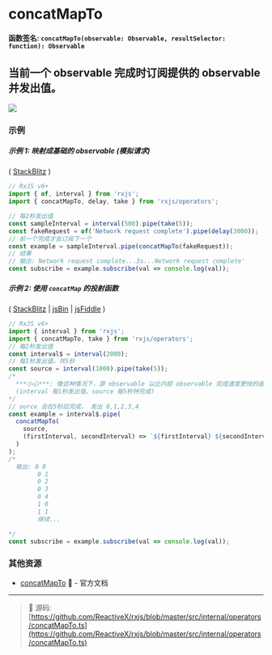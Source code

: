 # concatMapTo

#### 函数签名: `concatMapTo(observable: Observable, resultSelector: function): Observable`

## 当前一个 observable 完成时订阅提供的 observable 并发出值。

<div class="ua-ad"><a href="https://ultimateangular.com/?ref=76683_kee7y7vk"><img src="https://ultimateangular.com/assets/img/banners/ua-leader.svg"></a></div>

### 示例

##### 示例 1: 映射成基础的 observable (模拟请求)

( [StackBlitz](https://stackblitz.com/edit/typescript-fkkh6c?file=index.ts&devtoolsheight=50) )

```js
// RxJS v6+
import { of, interval } from 'rxjs';
import { concatMapTo, delay, take } from 'rxjs/operators';

// 每2秒发出值
const sampleInterval = interval(500).pipe(take(5));
const fakeRequest = of('Network request complete').pipe(delay(3000));
// 前一个完成才会订阅下一个
const example = sampleInterval.pipe(concatMapTo(fakeRequest));
// 结果
// 输出: Network request complete...3s...Network request complete'
const subscribe = example.subscribe(val => console.log(val));
```

##### 示例 2: 使用 `concatMap` 的投射函数

( [StackBlitz](https://stackblitz.com/edit/typescript-8kcfm1?file=index.ts&devtoolsheight=100) |
[jsBin](http://jsbin.com/fogefebisu/1/edit?js,console) |
[jsFiddle](https://jsfiddle.net/btroncone/s19wtscb/) )

```js
// RxJS v6+
import { interval } from 'rxjs';
import { concatMapTo, take } from 'rxjs/operators';
// 每2秒发出值
const interval$ = interval(2000);
// 每1秒发出值，共5秒
const source = interval(1000).pipe(take(5));
/*
  ***小心***: 像这种情况下，源 observable 以比内部 observable 完成速度更快的速度发出，内存问题可能会出现。
  (interval 每1秒发出值，source 每5秒钟完成)
*/
// ource 会在5秒后完成， 发出 0,1,2,3,4
const example = interval$.pipe(
  concatMapTo(
    source,
    (firstInterval, secondInterval) => `${firstInterval} ${secondInterval}`
  )
);
/*
  输出: 0 0
        0 1
        0 2
        0 3
        0 4
        1 0
        1 1
        继续...

*/
const subscribe = example.subscribe(val => console.log(val));
```

### 其他资源

- [concatMapTo](https://cn.rx.js.org/class/es6/Observable.js~Observable.html#instance-method-concatMapTo) :newspaper: - 官方文档

---
> :file_folder: 源码:  [https://github.com/ReactiveX/rxjs/blob/master/src/internal/operators/concatMapTo.ts](https://github.com/ReactiveX/rxjs/blob/master/src/internal/operators/concatMapTo.ts)
